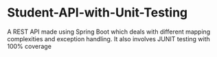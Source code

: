 # Student-API-with-Unit-Testing
A REST API made using Spring Boot which deals with different mapping complexities and exception handling. It also involves JUNIT testing with 100% coverage
